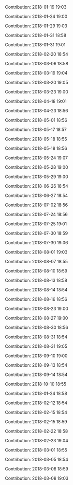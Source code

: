 Contribution: 2018-01-19 19:03

Contribution: 2018-01-24 19:00

Contribution: 2018-01-29 19:03

Contribution: 2018-01-31 18:58

Contribution: 2018-01-31 19:01

Contribution: 2018-02-20 18:54

Contribution: 2018-03-06 18:58

Contribution: 2018-03-19 19:04

Contribution: 2018-03-20 19:05

Contribution: 2018-03-23 19:00

Contribution: 2018-04-18 19:01

Contribution: 2018-04-23 18:56

Contribution: 2018-05-01 18:56

Contribution: 2018-05-17 18:57

Contribution: 2018-05-18 18:55

Contribution: 2018-05-18 18:56

Contribution: 2018-05-24 19:07

Contribution: 2018-05-28 19:00

Contribution: 2018-05-29 19:00

Contribution: 2018-06-26 18:54

Contribution: 2018-06-27 18:54

Contribution: 2018-07-02 18:56

Contribution: 2018-07-24 18:56

Contribution: 2018-07-25 19:01

Contribution: 2018-07-30 18:59

Contribution: 2018-07-30 19:06

Contribution: 2018-08-01 19:03

Contribution: 2018-08-07 18:55

Contribution: 2018-08-10 18:59

Contribution: 2018-08-13 18:58

Contribution: 2018-08-14 18:54

Contribution: 2018-08-16 18:56

Contribution: 2018-08-23 19:00

Contribution: 2018-08-27 19:00

Contribution: 2018-08-30 18:56

Contribution: 2018-08-31 18:54

Contribution: 2018-08-31 19:05

Contribution: 2018-09-10 19:00

Contribution: 2018-09-13 18:54

Contribution: 2018-09-14 18:54

Contribution: 2018-10-10 18:55

Contribution: 2018-01-24 18:58

Contribution: 2018-02-12 18:54

Contribution: 2018-02-15 18:54

Contribution: 2018-02-15 18:59

Contribution: 2018-02-22 18:58

Contribution: 2018-02-23 19:04

Contribution: 2018-03-01 18:55

Contribution: 2018-03-05 18:54

Contribution: 2018-03-08 18:59

Contribution: 2018-03-08 19:03

